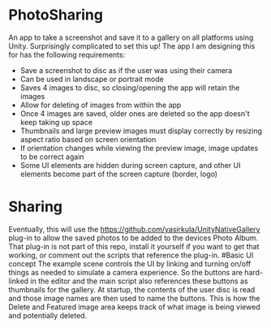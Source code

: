 # PhotoSharing
An app to take a screenshot and save it to a gallery on all platforms using Unity.  Surprisingly complicated to set this up!  The app I am designing this for has the following requirements:
* Save a screenshot to disc as if the user was using their camera
* Can be used in landscape or portrait mode
* Saves 4 images to disc, so closing/opening the app will retain the images
* Allow for deleting of images from within the app
* Once 4 images are saved, older ones are deleted so the app doesn't keep taking up space
* Thumbnails and large preview images must display correctly by resizing aspect ratio based on screen orientation
* If orientation changes while viewing the preview image, image updates to be correct again
* Some UI elements are hidden during screen capture, and other UI elements become part of the screen capture (border, logo)

# Sharing
Eventually, this will use the https://github.com/yasirkula/UnityNativeGallery plug-in to allow the saved photos to be added to the devices Photo Album. That plug-in is not part of this repo, install it yourself if you want to get that working, or comment out the scripts that reference the plug-in.
#Basic UI concept
The example scene controls the UI by linking and turning on/off things as needed to simulate a camera experience. So the buttons are hard-linked in the editor and the main script also references these buttons as thumbnails for the gallery. At startup, the contents of the user disc is read and those image names are then used to name the buttons. This is how the Delete and Featured image area keeps track of what image is being viewed and potentially deleted.
